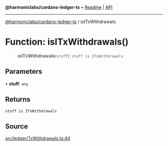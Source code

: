 **@harmoniclabs/cardano-ledger-ts** • [Readme](../Introduction.md) \| [API](../globals.md)

***

[@harmoniclabs/cardano-ledger-ts](../Introduction.md) / isITxWithdrawals

# Function: isITxWithdrawals()

> **isITxWithdrawals**(`stuff`): `stuff is ITxWithdrawals`

## Parameters

• **stuff**: `any`

## Returns

`stuff is ITxWithdrawals`

## Source

[src/ledger/TxWithdrawals.ts:44](https://github.com/HarmonicLabs/cardano-ledger-ts/blob/d1659b0/src/ledger/TxWithdrawals.ts#L44)
